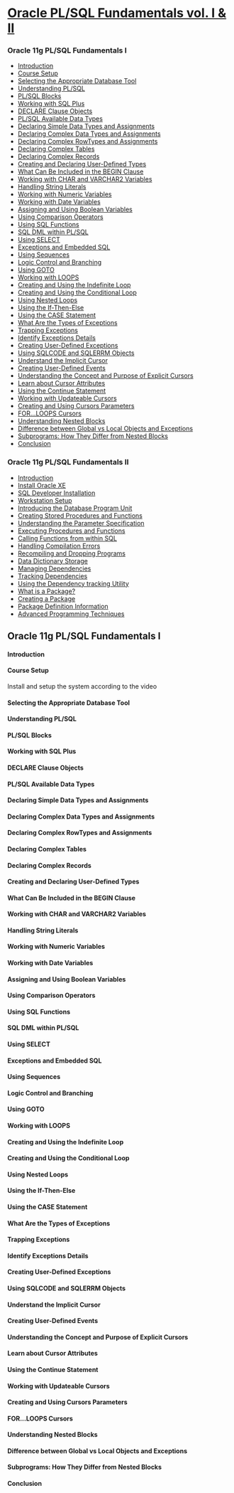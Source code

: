 
[Oracle PL/SQL Fundamentals vol. I & II](https://www.udemy.com/oracle-plsql-fundamentals-vol-i-ii/learn/v4/overview)
======

### Oracle 11g PL/SQL Fundamentals I
  * <a href='#1'>Introduction</a>
  * <a href='#2'>Course Setup</a>
  * <a href='#3'>Selecting the Appropriate Database Tool</a>
  * <a href='#4'>Understanding PL/SQL</a>
  * <a href='#5'>PL/SQL Blocks</a>
  * <a href='#6'>Working with SQL Plus</a>
  * <a href='#7'>DECLARE Clause Objects</a>
  * <a href='#8'>PL/SQL Available Data Types</a>
  * <a href='#9'>Declaring Simple Data Types and Assignments</a>
  * <a href='#10'>Declaring Complex Data Types and Assignments</a>
  * <a href='#11'>Declaring Complex RowTypes and Assignments</a>
  * <a href='#12'>Declaring Complex Tables</a>
  * <a href='#13'>Declaring Complex Records</a> 
  * <a href='#14'>Creating and Declaring User-Defined Types</a>
  * <a href='#15'>What Can Be Included in the BEGIN Clause</a>
  * <a href='#16'>Working with CHAR and VARCHAR2 Variables</a>
  * <a href='#17'>Handling String Literals</a>
  * <a href='#18'>Working with Numeric Variables</a>
  * <a href='#19'>Working with Date Variables</a>
  * <a href='#20'>Assigning and Using Boolean Variables</a> 
  * <a href='#21'>Using Comparison Operators</a> 
  * <a href='#22'>Using SQL Functions</a> 
  * <a href='#23'>SQL DML within PL/SQL</a> 
  * <a href='#24'>Using SELECT</a> 
  * <a href='#25'>Exceptions and Embedded SQL</a> 
  * <a href='#26'>Using Sequences</a> 
  * <a href='#27'>Logic Control and Branching</a> 
  * <a href='#28'>Using GOTO</a> 
  * <a href='#29'>Working with LOOPS</a> 
  * <a href='#30'>Creating and Using the Indefinite Loop</a> 
  * <a href='#31'>Creating and Using the Conditional Loop</a> 
  * <a href='#32'>Using Nested Loops</a> 
  * <a href='#33'>Using the If-Then-Else</a> 
  * <a href='#34'>Using the CASE Statement</a> 
  * <a href='#35'>What Are the Types of Exceptions</a> 
  * <a href='#36'>Trapping Exceptions</a> 
  * <a href='#37'>Identify Exceptions Details</a> 
  * <a href='#38'>Creating User-Defined Exceptions</a> 
  * <a href='#39'>Using SQLCODE and SQLERRM Objects</a> 
  * <a href='#40'>Understand the Implicit Cursor</a>
  * <a href='#41'>Creating User-Defined Events</a>
  * <a href='#42'>Understanding the Concept and Purpose of Explicit Cursors</a>
  * <a href='#43'>Learn about Cursor Attributes</a>
  * <a href='#44'>Using the Continue Statement</a>
  * <a href='#45'>Working with Updateable Cursors</a>
  * <a href='#46'>Creating and Using Cursors Parameters</a>
  * <a href='#47'>FOR...LOOPS Cursors</a>
  * <a href='#48'>Understanding Nested Blocks</a>
  * <a href='#49'>Difference between Global vs Local Objects and Exceptions</a>
  * <a href='#50'>Subprograms: How They Differ from Nested Blocks</a>
  * <a href='#51'>Conclusion</a>

### Oracle 11g PL/SQL Fundamentals II
  * <a href='#52'>Introduction</a>
  * <a href='#53'>Install Oracle XE</a>
  * <a href='#54'>SQL Developer Installation</a>
  * <a href='#55'>Workstation Setup</a>
  * <a href='#56'>Introducing the Database Program Unit</a>
  * <a href='#57'>Creating Stored Procedures and Functions</a>
  * <a href='#58'>Understanding the Parameter Specification</a>
  * <a href='#59'>Executing Procedures and Functions</a>
  * <a href='#60'>Calling Functions from within SQL</a>
  * <a href='#61'>Handling Compilation Errors</a>
  * <a href='#62'>Recompiling and Dropping Programs</a>
  * <a href='#63'>Data Dictionary Storage</a>
  * <a href='#64'>Managing Dependencies</a>
  * <a href='#65'>Tracking Dependencies</a>
  * <a href='#66'>Using the Dependency tracking Utility</a>
  * <a href='#67'>What is a Package?</a>
  * <a href='#68'>Creating a Package</a>
  * <a href='#69'>Package Definition Information</a>
  * <a href='#70'>Advanced Programming Techniques</a>

Oracle 11g PL/SQL Fundamentals I
------

#### <h4 id='1'>Introduction</h4>


#### <h4 id='2'>Course Setup</h4>

Install and setup the system according to the video

#### <h4 id='3'>Selecting the Appropriate Database Tool</h4>

#### <h4 id='4'>Understanding PL/SQL</h4>

#### <h4 id='5'>PL/SQL Blocks</h4>

#### <h4 id='6'>Working with SQL Plus</h4>

#### <h4 id='7'>DECLARE Clause Objects</h4>
#### <h4 id='8'>PL/SQL Available Data Types</h4>
#### <h4 id='9'>Declaring Simple Data Types and Assignments</h4>
#### <h4 id='10'>Declaring Complex Data Types and Assignments</h4>
#### <h4 id='11'>Declaring Complex RowTypes and Assignments</h4>
#### <h4 id='12'>Declaring Complex Tables</h4>
#### <h4 id='13'>Declaring Complex Records</h4> 
#### <h4 id='14'>Creating and Declaring User-Defined Types</h4>
#### <h4 id='15'>What Can Be Included in the BEGIN Clause</h4>
#### <h4 id='16'>Working with CHAR and VARCHAR2 Variables</h4>
#### <h4 id='17'>Handling String Literals</h4>
#### <h4 id='18'>Working with Numeric Variables</h4>
#### <h4 id='19'>Working with Date Variables</h4>
#### <h4 id='20'>Assigning and Using Boolean Variables</h4> 
#### <h4 id='21'>Using Comparison Operators</h4>
#### <h4 id='22'>Using SQL Functions</h4>
#### <h4 id='23'>SQL DML within PL/SQL</h4> 
#### <h4 id='24'>Using SELECT</h4>
#### <h4 id='25'>Exceptions and Embedded SQL</h4> 
#### <h4 id='26'>Using Sequences</h4>
#### <h4 id='27'>Logic Control and Branching</h4> 
#### <h4 id='28'>Using GOTO</h4>
#### <h4 id='29'>Working with LOOPS</h4> 
#### <h4 id='30'>Creating and Using the Indefinite Loop</h4> 
#### <h4 id='31'>Creating and Using the Conditional Loop</h4> 
#### <h4 id='32'>Using Nested Loops</h4>
#### <h4 id='33'>Using the If-Then-Else</h4>
#### <h4 id='34'>Using the CASE Statement</h4> 
#### <h4 id='35'>What Are the Types of Exceptions</h4> 
#### <h4 id='36'>Trapping Exceptions</h4>
#### <h4 id='37'>Identify Exceptions Details</h4>
#### <h4 id='38'>Creating User-Defined Exceptions</h4> 
#### <h4 id='39'>Using SQLCODE and SQLERRM Objects</h4> 
#### <h4 id='40'>Understand the Implicit Cursor</h4>
#### <h4 id='41'>Creating User-Defined Events</h4>
#### <h4 id='42'>Understanding the Concept and Purpose of Explicit Cursors</h4>
#### <h4 id='43'>Learn about Cursor Attributes</h4>
#### <h4 id='44'>Using the Continue Statement</h4>
#### <h4 id='45'>Working with Updateable Cursors</h4>
#### <h4 id='46'>Creating and Using Cursors Parameters</h4>
#### <h4 id='47'>FOR...LOOPS Cursors</h4>
#### <h4 id='48'>Understanding Nested Blocks</h4>
#### <h4 id='49'>Difference between Global vs Local Objects and Exceptions</h4>
#### <h4 id='50'>Subprograms: How They Differ from Nested Blocks</h4>
#### <h4 id='51'>Conclusion</h4>
